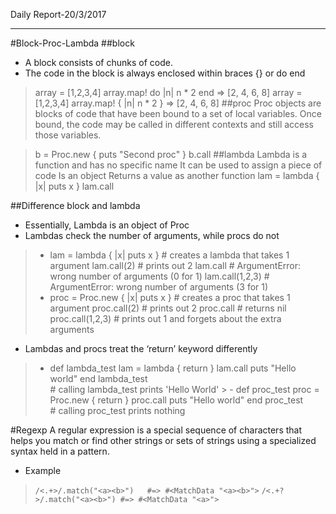Daily Report-20/3/2017


----------
#Block-Proc-Lambda
##block
- A block consists of chunks of code.
- The code in the block is always enclosed within braces {} or do end
> array = [1,2,3,4]
    array.map! do |n|
      n * 2
    end
    => [2, 4, 6, 8]
>  array = [1,2,3,4]
    array.map! { |n| n * 2 }
     => [2, 4, 6, 8]
##proc
Proc objects are blocks of code that have been bound to a set of local variables. Once bound, the code may be called in different contexts and still access those variables.

>  b = Proc.new { puts "Second proc" }
>  b.call
##lambda
Lambda is a function and has no specific name
It can be used to assign a piece of code
Is an object
Returns a value as another function
> lam = lambda { |x| 
    puts x
    }
    lam.call

##Difference block and lambda
- Essentially, Lambda is an object of Proc
- Lambdas check the number of arguments, while procs do not
> - lam = lambda { |x| puts x }    # creates a lambda that takes 1 argument
lam.call(2)                    # prints out 2
lam.call                       # ArgumentError: wrong number of arguments (0 for 1)
lam.call(1,2,3)                # ArgumentError: wrong number of arguments (3 for 1)
> - proc = Proc.new { |x| puts x } # creates a proc that takes 1 argument
proc.call(2)                   # prints out 2
proc.call                      # returns nil
proc.call(1,2,3)               # prints out 1 and forgets about the extra arguments


- Lambdas and procs treat the ‘return’ keyword differently
> - def lambda_test
  lam = lambda { return }
  lam.call
  puts "Hello world"
end
lambda_test                					
	 # calling lambda_test prints 'Hello World'
	 > - def proc_test
  proc = Proc.new { return }
  proc.call
  puts "Hello world"
end
proc_test               
	  # calling proc_test prints nothing

#Regexp
A regular expression is a special sequence of characters that helps you match or find other strings or sets of strings using a specialized syntax held in a pattern.
- Example
>  ```/<.+>/.match("<a><b>")   #=> #<MatchData "<a><b>">```
> ```/<.+?>/.match("<a><b>") #=> #<MatchData "<a>">```
